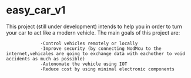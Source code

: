 # easy_car_v1

This project (still under development) intends to help you in order to turn your car to act like a modern vehicle. 
The main goals of this project are:
                 
                 -Control vehicles remotely or locally
                 -Improve security (by connecting NodMcu to the internet,vehicales are going to exchange data with eachother to void accidents as much as possible)
                 -Autonomate the vehicle using IOT
                 -Reduce cost by using minimal electronic components

